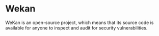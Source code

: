 # Wekan

WeKan is an open-source project, which means that its source code is available for anyone to inspect and audit for security vulnerabilities.
